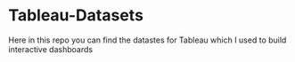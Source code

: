 # Tableau-Datasets #        

Here in this repo you can find the datastes for Tableau which I used to build interactive dashboards          
      
       
   
     
  
       
     
      
    
 
